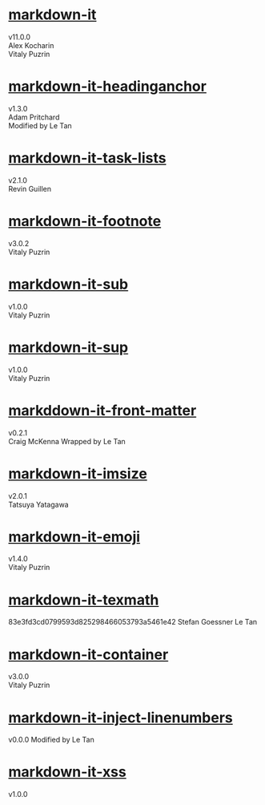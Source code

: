 # [markdown-it](https://github.com/markdown-it/markdown-it)
v11.0.0  
Alex Kocharin  
Vitaly Puzrin

# [markdown-it-headinganchor](https://github.com/adam-p/markdown-it-headinganchor)
v1.3.0  
Adam Pritchard  
Modified by Le Tan

# [markdown-it-task-lists](https://github.com/revin/markdown-it-task-lists)
v2.1.0  
Revin Guillen

# [markdown-it-footnote](https://github.com/markdown-it/markdown-it-footnote)
v3.0.2  
Vitaly Puzrin

# [markdown-it-sub](https://github.com/markdown-it/markdown-it-sub)
v1.0.0  
Vitaly Puzrin

# [markdown-it-sup](https://github.com/markdown-it/markdown-it-sup)
v1.0.0  
Vitaly Puzrin

# [markddown-it-front-matter](https://github.com/craigdmckenna/markdown-it-front-matter)
v0.2.1  
Craig McKenna
Wrapped by Le Tan

# [markdown-it-imsize](https://github.com/tatsy/markdown-it-imsize)
v2.0.1  
Tatsuya Yatagawa

# [markdown-it-emoji](https://github.com/markdown-it/markdown-it-emoji)
v1.4.0  
Vitaly Puzrin

# [markdown-it-texmath](https://github.com/vnotex/markdown-it-texmath)
83e3fd3cd0799593d825298466053793a5461e42
Stefan Goessner
Le Tan

# [markdown-it-container](https://github.com/markdown-it/markdown-it-container)
v3.0.0  
Vitaly Puzrin

# [markdown-it-inject-linenumbers](https://github.com/digitalmoksha/markdown-it-inject-linenumbers)
v0.0.0
Modified by Le Tan

# [markdown-it-xss](https://github.com/yzyeengang/markdown-it-xss)
v1.0.0
